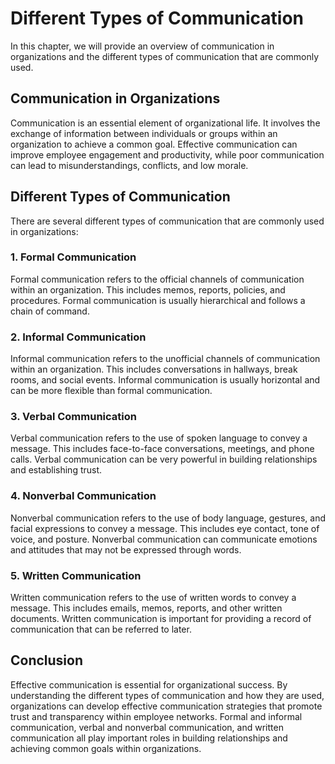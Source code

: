 Different Types of Communication
=======================================================================================

In this chapter, we will provide an overview of communication in organizations and the different types of communication that are commonly used.

Communication in Organizations
------------------------------

Communication is an essential element of organizational life. It involves the exchange of information between individuals or groups within an organization to achieve a common goal. Effective communication can improve employee engagement and productivity, while poor communication can lead to misunderstandings, conflicts, and low morale.

Different Types of Communication
--------------------------------

There are several different types of communication that are commonly used in organizations:

### 1. Formal Communication

Formal communication refers to the official channels of communication within an organization. This includes memos, reports, policies, and procedures. Formal communication is usually hierarchical and follows a chain of command.

### 2. Informal Communication

Informal communication refers to the unofficial channels of communication within an organization. This includes conversations in hallways, break rooms, and social events. Informal communication is usually horizontal and can be more flexible than formal communication.

### 3. Verbal Communication

Verbal communication refers to the use of spoken language to convey a message. This includes face-to-face conversations, meetings, and phone calls. Verbal communication can be very powerful in building relationships and establishing trust.

### 4. Nonverbal Communication

Nonverbal communication refers to the use of body language, gestures, and facial expressions to convey a message. This includes eye contact, tone of voice, and posture. Nonverbal communication can communicate emotions and attitudes that may not be expressed through words.

### 5. Written Communication

Written communication refers to the use of written words to convey a message. This includes emails, memos, reports, and other written documents. Written communication is important for providing a record of communication that can be referred to later.

Conclusion
----------

Effective communication is essential for organizational success. By understanding the different types of communication and how they are used, organizations can develop effective communication strategies that promote trust and transparency within employee networks. Formal and informal communication, verbal and nonverbal communication, and written communication all play important roles in building relationships and achieving common goals within organizations.
